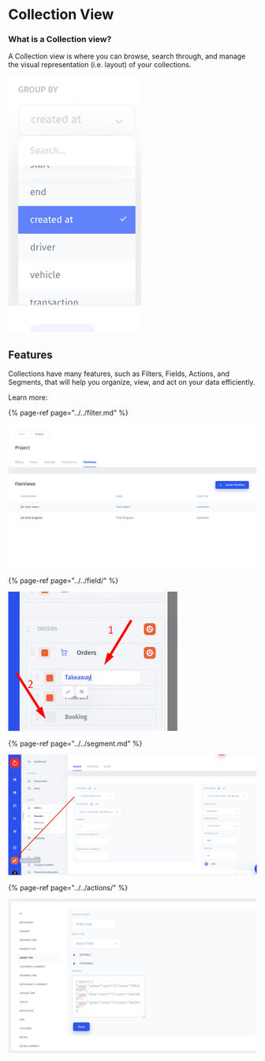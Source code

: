 # Collection View

### What is a Collection view?

A Collection view is where you can browse, search through, and manage the visual representation \(i.e. layout\) of your collections.

![](../../../.gitbook/assets/image%20%28232%29.png)

## Features

Collections have many features, such as Filters, Fields, Actions, and Segments, that will help you organize, view, and act on your data efficiently.

Learn more:

{% page-ref page="../../filter.md" %}

![](../../../.gitbook/assets/image%20%28281%29.png)

{% page-ref page="../../field/" %}

![](../../../.gitbook/assets/image%20%28214%29.png)

{% page-ref page="../../segment.md" %}

![](../../../.gitbook/assets/image%20%2858%29.png)

{% page-ref page="../../actions/" %}

![](../../../.gitbook/assets/image%20%28245%29.png)

